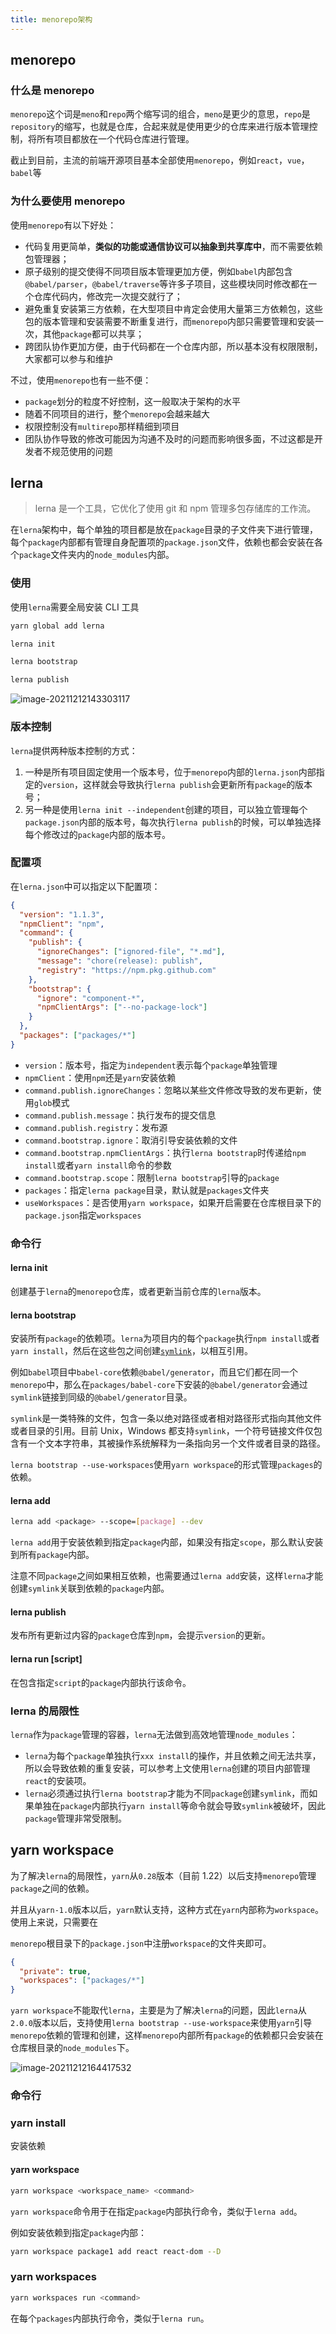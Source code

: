 ```yaml
---
title: menorepo架构
---
```


## menorepo

### 什么是 menorepo

`menorepo`这个词是`meno`和`repo`两个缩写词的组合，`meno`是更少的意思，`repo`是`repository`的缩写，也就是仓库，合起来就是使用更少的仓库来进行版本管理控制，将所有项目都放在一个代码仓库进行管理。

截止到目前，主流的前端开源项目基本全部使用`menorepo`，例如`react`，`vue`，`babel`等

### 为什么要使用 menorepo

使用`menorepo`有以下好处：

- 代码复用更简单，**类似的功能或通信协议可以抽象到共享库中**，而不需要依赖包管理器；
- 原子级别的提交使得不同项目版本管理更加方便，例如`babel`内部包含`@babel/parser`，`@babel/traverse`等许多子项目，这些模块同时修改都在一个仓库代码内，修改完一次提交就行了；
- 避免重复安装第三方依赖，在大型项目中肯定会使用大量第三方依赖包，这些包的版本管理和安装需要不断重复进行，而`menorepo`内部只需要管理和安装一次，其他`package`都可以共享；
- 跨团队协作更加方便，由于代码都在一个仓库内部，所以基本没有权限限制，大家都可以参与和维护

不过，使用`menorepo`也有一些不便：

- `package`划分的粒度不好控制，这一般取决于架构的水平
- 随着不同项目的进行，整个`menorepo`会越来越大
- 权限控制没有`multirepo`那样精细到项目
- 团队协作导致的修改可能因为沟通不及时的问题而影响很多面，不过这都是开发者不规范使用的问题

## lerna

> lerna 是一个工具，它优化了使用 git 和 npm 管理多包存储库的工作流。

在`lerna`架构中，每个单独的项目都是放在`package`目录的子文件夹下进行管理，每个`package`内部都有管理自身配置项的`package.json`文件，依赖也都会安装在各个`package`文件夹内的`node_modules`内部。

### 使用

使用`lerna`需要全局安装 CLI 工具

```bash
yarn global add lerna

lerna init

lerna bootstrap

lerna publish
```

![image-20211212143303117](../images/image-20211212143303117.png)

### 版本控制

`lerna`提供两种版本控制的方式：

1. 一种是所有项目固定使用一个版本号，位于`menorepo`内部的`lerna.json`内部指定的`version`，这样就会导致执行`lerna publish`会更新所有`package`的版本号；
2. 另一种是使用`lerna init --independent`创建的项目，可以独立管理每个`package.json`内部的版本号，每次执行`lerna publish`的时候，可以单独选择每个修改过的`package`内部的版本号。

### 配置项

在`lerna.json`中可以指定以下配置项：

```json
{
  "version": "1.1.3",
  "npmClient": "npm",
  "command": {
    "publish": {
      "ignoreChanges": ["ignored-file", "*.md"],
      "message": "chore(release): publish",
      "registry": "https://npm.pkg.github.com"
    },
    "bootstrap": {
      "ignore": "component-*",
      "npmClientArgs": ["--no-package-lock"]
    }
  },
  "packages": ["packages/*"]
}
```

- `version`：版本号，指定为`independent`表示每个`package`单独管理
- `npmClient`：使用`npm`还是`yarn`安装依赖
- `command.publish.ignoreChanges`：忽略以某些文件修改导致的发布更新，使用`glob`模式
- `command.publish.message`：执行发布的提交信息
- `command.publish.registry`：发布源
- `command.bootstrap.ignore`：取消引导安装依赖的文件
- `command.bootstrap.npmClientArgs`：执行`lerna bootstrap`时传递给`npm install`或者`yarn install`命令的参数
- `command.bootstrap.scope`：限制`lerna bootstrap`引导的`package`
- `packages`：指定`lerna package`目录，默认就是`packages`文件夹
- `useWorkspaces`：是否使用`yarn workspace`，如果开启需要在仓库根目录下的`package.json`指定`workspaces`

### 命令行

#### lerna init

创建基于`lerna`的`menorepo`仓库，或者更新当前仓库的`lerna`版本。

#### lerna bootstrap

安装所有`package`的依赖项。`lerna`为项目内的每个`package`执行`npm install`或者`yarn install`，然后在这些包之间创建[`symlink`](https://zh.wikipedia.org/wiki/%E7%AC%A6%E5%8F%B7%E9%93%BE%E6%8E%A5)，以相互引用。

例如`babel`项目中`babel-core`依赖`@babel/generator`，而且它们都在同一个`menorepo`中，那么在`packages/babel-core`下安装的`@babel/generator`会通过`symlink`链接到同级的`@babel/generator`目录。

`symlink`是一类特殊的文件，包含一条以绝对路径或者相对路径形式指向其他文件或者目录的引用。目前 Unix，Windows 都支持`symlink`，一个符号链接文件仅包含有一个文本字符串，其被操作系统解释为一条指向另一个文件或者目录的路径。

`lerna bootstrap --use-workspaces`使用`yarn workspace`的形式管理`packages`的依赖。

#### lerna add

```bash
lerna add <package> --scope=[package] --dev
```

`lerna add`用于安装依赖到指定`package`内部，如果没有指定`scope`，那么默认安装到所有`package`内部。

注意不同`package`之间如果相互依赖，也需要通过`lerna add`安装，这样`lerna`才能创建`symlink`关联到依赖的`package`内部。

#### lerna publish

发布所有更新过内容的`package`仓库到`npm`，会提示`version`的更新。

#### lerna run [script]

在包含指定`script`的`package`内部执行该命令。

### lerna 的局限性

`lerna`作为`package`管理的容器，`lerna`无法做到高效地管理`node_modules`：

- `lerna`为每个`package`单独执行`xxx install`的操作，并且依赖之间无法共享，所以会导致依赖的重复安装，可以参考上文使用`lerna`创建的项目内部管理`react`的安装项。
- `lerna`必须通过执行`lerna bootstrap`才能为不同`package`创建`symlink`，而如果单独在`package`内部执行`yarn install`等命令就会导致`symlink`被破坏，因此`package`管理非常受限制。

## yarn workspace

为了解决`lerna`的局限性，`yarn`从`0.28`版本（目前 1.22）以后支持`menorepo`管理`package`之间的依赖。

并且从`yarn-1.0`版本以后，`yarn`默认支持，这种方式在`yarn`内部称为`workspace`。使用上来说，只需要在

`menorepo`根目录下的`package.json`中注册`workspace`的文件夹即可。

```json
{
  "private": true,
  "workspaces": ["packages/*"]
}
```

`yarn workspace`不能取代`lerna`，主要是为了解决`lerna`的问题，因此`lerna`从`2.0.0`版本以后，支持使用`lerna bootstrap --use-workspace`来使用`yarn`引导`menorepo`依赖的管理和创建，这样`menorepo`内部所有`package`的依赖都只会安装在仓库根目录的`node_modules`下。

![image-20211212164417532](../images/image-20211212164417532.png)

### 命令行

### yarn install

安装依赖

#### yarn workspace

```bash
yarn workspace <workspace_name> <command>
```

`yarn workspace`命令用于在指定`package`内部执行命令，类似于`lerna add`。

例如安装依赖到指定`package`内部：

```bash
yarn workspace package1 add react react-dom --D
```

### yarn workspaces

```bash
yarn workspaces run <command>
```

在每个`packages`内部执行命令，类似于`lerna run`。
